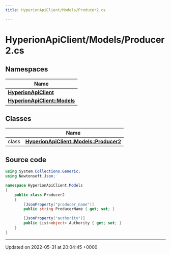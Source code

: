 ```yaml
---
title: HyperionApiClient/Models/Producer2.cs

---
```


# HyperionApiClient/Models/Producer2.cs



## Namespaces

| Name           |
| -------------- |
| **[HyperionApiClient](/Namespaces/namespace_hyperion_api_client.md)**  |
| **[HyperionApiClient::Models](/Namespaces/namespace_hyperion_api_client_1_1_models.md)**  |

## Classes

|                | Name           |
| -------------- | -------------- |
| class | **[HyperionApiClient::Models::Producer2](/Classes/class_hyperion_api_client_1_1_models_1_1_producer2.md)**  |




## Source code

```csharp
using System.Collections.Generic;
using Newtonsoft.Json;

namespace HyperionApiClient.Models
{
    public class Producer2
    {
        [JsonProperty("producer_name")]
        public string ProducerName { get; set; }

        [JsonProperty("authority")]
        public List<object> Authority { get; set; }
    }
}
```


-------------------------------

Updated on 2022-05-31 at 20:04:45 +0000
